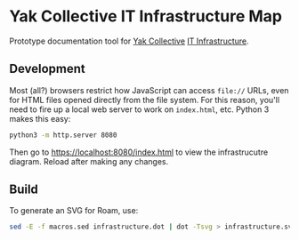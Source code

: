 # Yak Collective IT Infrastructure Map

Prototype documentation tool for [Yak Collective](https://yakcollective.org) [IT Infrastructure](https://roamresearch.com/#/app/ArtOfGig/page/6fhTlx1p_).

## Development

Most (all?) browsers restrict how JavaScript can access `file://` URLs, even for HTML files opened directly from the file system. For this reason, you'll need to fire up a local web server to work on `index.html`, etc. Python 3 makes this easy:

```bash
python3 -m http.server 8080
```

Then go to <https://localhost:8080/index.html> to view the infrastrucutre diagram. Reload after making any changes.

## Build

To generate an SVG for Roam, use:

```bash
sed -E -f macros.sed infrastructure.dot | dot -Tsvg > infrastructure.svg
```
